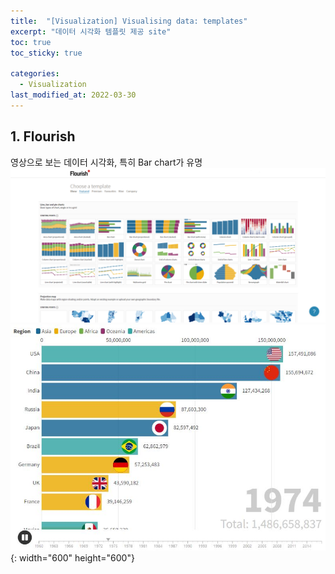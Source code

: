 ```yaml
---
title:  "[Visualization] Visualising data: templates"
excerpt: "데이터 시각화 템플릿 제공 site"
toc: true
toc_sticky: true

categories:
  - Visualization
last_modified_at: 2022-03-30
---
```


## 1. Flourish
   영상으로 보는 데이터 시각화, 특히 Bar chart가 유명 <br>
  ![flourish1](/img/flourish1.png)<br>
  ![flourish2](/img/flourish2.JPG){: width="600" height="600"} 
  <br>
